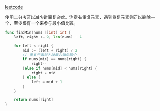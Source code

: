[leetcode](https://leetcode.cn/problems/find-minimum-in-rotated-sorted-array-ii/)

使用二分法可以减少时间复杂度。注意有重复元素，遇到重复元素则可以删除一个，至少留有一个来参与最小值比较。

```Go
func findMin(nums []int) int {
    left, right := 0, len(nums) - 1

    for left < right {
        mid := (left + right) / 2
        // 重复元素则去掉最右端的那个
        if nums[mid] == nums[right] {
            right--
        }else if nums[mid] < nums[right] {
            right = mid
        } else {
            left = mid + 1
        }
    }

    return nums[right]
}
```